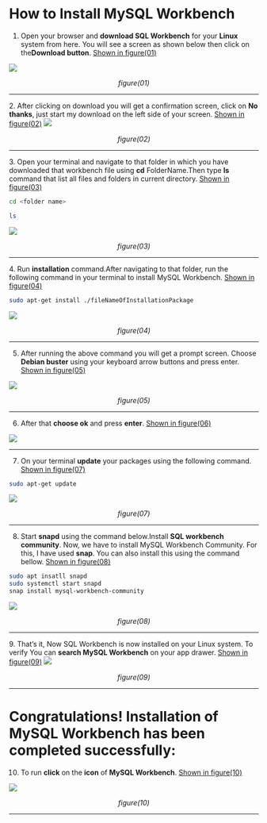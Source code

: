 #  How to Install MySQL Workbench
1. Open your browser and **download SQL Workbench** for your **Linux** system from here. You will see a screen as shown below then click on the**Download button**.  <ins>Shown in figure(01)</ins>
<img src="https://github.com/cyber-fanatic/ultimate-mysql-bootcamp/blob/main/00_getting_started/02_install_mysql_on_linux/images/Screenshot%20from%202024-05-09%2000-13-43.png">
<p align="center"><em>figure(01)</em></p>
<hr>
2.  After clicking on download you will get a confirmation screen, click on <b>No thanks</b>, just start my download on the left side of your screen. <ins>Shown in figure(02)</ins>
<img src="https://github.com/cyber-fanatic/ultimate-mysql-bootcamp/blob/main/00_getting_started/02_install_mysql_on_linux/images/Screenshot%20from%202024-05-09%2000-14-42.png">
<p align="center"><em>figure(02)</em></p>
<hr>
3. Open your terminal and navigate to that folder in which you have downloaded that workbench file using <b>cd</b> FolderName.Then type <b>ls</b> command that list all files and folders in current directory. <ins>Shown in figure(03)</ins><br>

```zsh
cd <folder name>

ls
```
<img src="https://github.com/cyber-fanatic/ultimate-mysql-bootcamp/blob/main/00_getting_started/02_install_mysql_on_linux/images/Screenshot%20from%202024-05-09%2000-17-19.png">

<p align="center"><em>figure(03)</em></p>
<hr>
4. Run <b>installation</b> command.After navigating to that folder, run the following command in your terminal to install MySQL Workbench. <ins>Shown in figure(04)</ins>

```zsh
sudo apt-get install ./fileNameOfInstallationPackage
```
<img src="https://github.com/cyber-fanatic/ultimate-mysql-bootcamp/blob/main/00_getting_started/02_install_mysql_on_linux/images/Screenshot%20from%202024-05-09%2000-18-27.png">
<p align="center"><em>figure(04)</em></p>
<hr>

5. After running the above command you will get a prompt screen. Choose <b>Debian buster</b> using your keyboard arrow buttons and press enter. <ins>Shown in figure(05)</ins>

<img src="https://github.com/cyber-fanatic/ultimate-mysql-bootcamp/blob/main/00_getting_started/02_install_mysql_on_linux/images/Screenshot%20from%202024-05-09%2001-32-22.png">
<p align="center"><em>figure(05)</em></p>
<hr>

6. After that <b>choose ok</b> and press <b>enter</b>. <ins>Shown in figure(06)</ins>

<img src="https://github.com/cyber-fanatic/ultimate-mysql-bootcamp/blob/main/00_getting_started/02_install_mysql_on_linux/images/Screenshot%20from%202024-05-09%2000-28-45.png">

<hr>

7. On your terminal <b>update</b> your packages using the following command. <ins>Shown in figure(07)</ins>
```zsh
sudo apt-get update
```
<img src="https://github.com/cyber-fanatic/ultimate-mysql-bootcamp/blob/main/00_getting_started/02_install_mysql_on_linux/images/Screenshot%20from%202024-05-09%2000-32-13.png">

<p align="center"><em>figure(07)</em></p>

<hr>

8. Start <b>snapd</b> using the command below.Install <b>SQL workbench community</b>. Now, we have to install MySQL Workbench Community. For this, I have used <b>snap</b>. You can also install this using the  command bellow. <ins>Shown in figure(08)</ins>
```zsh
sudo apt insatll snapd
sudo systemctl start snapd
snap install mysql-workbench-community
```

<img src="https://github.com/cyber-fanatic/ultimate-mysql-bootcamp/blob/main/00_getting_started/02_install_mysql_on_linux/images/Screenshot%20from%202024-05-09%2000-43-01.png">

<p align="center"><em>figure(08)</em></p>
<hr>
9. That’s it, Now SQL Workbench is now installed on your Linux system. To verify You can <b>search MySQL Workbench</b> on your app drawer. <ins>Shown in figure(09)</ins>

<img src="https://github.com/cyber-fanatic/ultimate-mysql-bootcamp/blob/main/00_getting_started/02_install_mysql_on_linux/images/Screenshot%20from%202024-05-09%2000-56-47.png">

<p align="center"><em>figure(09)</em></p>

<hr>

# Congratulations! Installation of MySQL Workbench has been completed successfully:

10. To run <b>click</b> on the <b>icon</b> of <b>MySQL Workbench</b>. <ins>Shown in figure(10)</ins>

<img src="https://github.com/cyber-fanatic/ultimate-mysql-bootcamp/blob/main/00_getting_started/02_install_mysql_on_linux/images/Screenshot%20from%202024-05-09%2019-33-29.png">

<p align="center"><em>figure(10)</em></p>
<hr>


